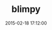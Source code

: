 ---
layout: post
title:  "blimpy"
repo:   "rtyler/blimpy"
date:   2015-02-18 17:12:00
gemurl: https://github.com/rtyler/blimpy
---